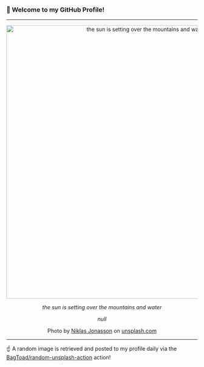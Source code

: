 ### 👋 Welcome to my GitHub Profile!

----

<div align="center">
  <img width="720" src="https://images.unsplash.com/photo-1635668422751-52b2c61f8e0a?crop=entropy&cs=tinysrgb&fit=max&fm=jpg&ixid=M3w1NTI0OTR8MHwxfHJhbmRvbXx8fHx8fHx8fDE3MTk1NTUwMzl8&ixlib=rb-4.0.3&q=80&w=1080" alt="the sun is setting over the mountains and water">
  
  <em>the sun is setting over the mountains and water</em>
  
  <em>null</em>
  
  Photo by [Niklas Jonasson](null) on [unsplash.com](https://unsplash.com/)
</div>

----

☝️ A random image is retrieved and posted to my profile daily via the [BagToad/random-unsplash-action](https://github.com/BagToad/random-unsplash-action) action!
